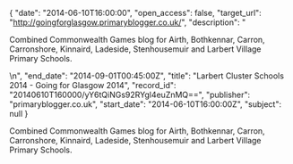 {
  "date": "2014-06-10T16:00:00", 
  "open_access": false, 
  "target_url": "http://goingforglasgow.primaryblogger.co.uk/", 
  "description": "<p>Combined Commonwealth Games blog for Airth, Bothkennar, Carron, Carronshore, Kinnaird, Ladeside, Stenhousemuir and Larbert Village Primary Schools.</p>\n", 
  "end_date": "2014-09-01T00:45:00Z", 
  "title": "Larbert Cluster Schools 2014 - Going for Glasgow 2014", 
  "record_id": "20140610T160000/yY6tQiNGs92RYgl4euZnMQ==", 
  "publisher": "primaryblogger.co.uk", 
  "start_date": "2014-06-10T16:00:00Z", 
  "subject": null
}

<p>Combined Commonwealth Games blog for Airth, Bothkennar, Carron, Carronshore, Kinnaird, Ladeside, Stenhousemuir and Larbert Village Primary Schools.</p>
